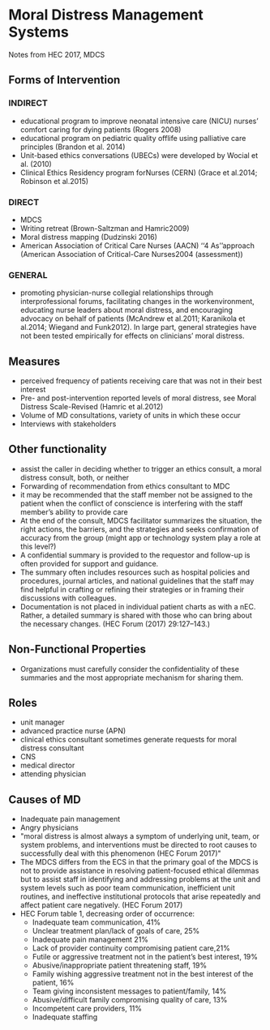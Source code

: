 # Moral Distress Management Systems

Notes from HEC 2017, MDCS

## Forms of Intervention

### INDIRECT

* educational  program  to  improve  neonatal  intensive  care (NICU) nurses’ comfort caring for dying patients (Rogers 2008)
* educational program on pediatric quality offlife  using  palliative  care  principles (Brandon et al. 2014)
* Unit-based  ethics  conversations  (UBECs)  were  developed  by  Wocial et  al.  (2010)
* Clinical Ethics Residency program forNurses (CERN) (Grace et al.2014; Robinson et al.2015)

### DIRECT

* MDCS
* Writing retreat (Brown-Saltzman  and  Hamric2009)
* Moral distress mapping (Dudzinski 2016)
* American  Association  of  Critical  Care Nurses  (AACN)  ‘‘4  As’’approach  (American Association  of  Critical-Care  Nurses2004 (assessment))

### GENERAL

* promoting physician-nurse collegial relationships through interprofessional forums, facilitating  changes  in  the  workenvironment,   educating   nurse   leaders   about   moral   distress,   and   encouraging advocacy  on  behalf  of  patients  (McAndrew  et  al.2011;  Karanikola  et  al.2014; Wiegand  and  Funk2012). In  large  part,  general  strategies  have  not  been  tested empirically for effects on clinicians’ moral distress.

## Measures

* perceived frequency of patients receiving care that was not in their best interest
* Pre- and post-intervention reported levels of moral distress, see Moral Distress Scale-Revised (Hamric et al.2012)
* Volume of MD consultations, variety of units in which these occur
* Interviews with stakeholders


## Other functionality

* assist the caller in deciding whether to trigger an ethics consult, a moral distress consult, both, or neither
* Forwarding of recommendation from ethics consultant to MDC
* it may be recommended that the staff member not be assigned to the patient when the conflict of conscience is interfering with the staff member’s ability to provide care
* At the end of the consult, MDCS facilitator summarizes the situation, the right actions, the barriers, and the strategies and seeks confirmation of accuracy from the group (might app or technology system play a role at this level?)
* A confidential summary is provided to the requestor and follow-up is often provided for support and guidance.
* The  summary  often  includes  resources  such  as  hospital  policies  and procedures, journal articles, and national guidelines that the staff may find helpful in crafting or refining their strategies or in framing their discussions with colleagues.
* Documentation is not placed in individual patient charts as with a nEC.  Rather,  a  detailed  summary  is  shared  with  those  who  can  bring  about  the necessary  changes. (HEC Forum (2017) 29:127–143.)

## Non-Functional Properties

* Organizations  must  carefully  consider  the  confidentiality  of these summaries and the most appropriate mechanism for sharing them.
  
## Roles

* unit manager
* advanced practice nurse (APN)
* clinical ethics consultant sometimes generate requests for moral distress consultant
* CNS
* medical director
* attending physician

## Causes of MD

* Inadequate pain management
* Angry physicians
* "moral  distress  is  almost  always  a  symptom  of underlying  unit,  team,  or  system  problems,  and interventions  must  be  directed  to root causes to successfully deal with this phenomenon (HEC Forum 2017)"
* The MDCS differs from the  ECS  in  that  the  primary  goal  of  the  MDCS  is  not  to  provide  assistance  in resolving  patient-focused  ethical  dilemmas  but  to  assist  staff  in  identifying  and addressing  problems  at  the  unit  and  system  levels  such  as  poor  team  communication,  inefficient  unit  routines,  and  ineffective  institutional  protocols  that  arise repeatedly  and  affect  patient  care  negatively. (HEC Forum 2017)
* HEC Forum table 1, decreasing order of occurrence:
  * Inadequate team communication, 41%
  * Unclear treatment plan/lack of goals of care, 25%
  * Inadequate pain management 21%
  * Lack of provider continuity compromising patient care,21%
  * Futile or aggressive treatment not in the patient’s best interest, 19%
  * Abusive/inappropriate patient threatening staff, 19%
  * Family wishing aggressive treatment not in the best interest of the patient, 16%
  * Team giving inconsistent messages to patient/family, 14%
  * Abusive/difficult family compromising quality of care, 13%
  * Incompetent care providers, 11%
  * Inadequate staffing
